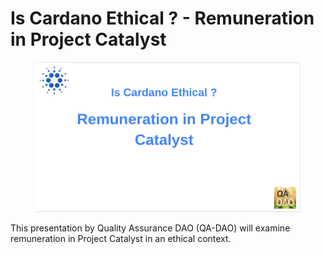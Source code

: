 # Is Cardano Ethical ? - Remuneration in Project Catalyst

<figure><img src="../.gitbook/assets/Ethic-01.png" alt=""><figcaption></figcaption></figure>

This presentation by Quality Assurance DAO (QA-DAO) will examine remuneration in Project Catalyst in an ethical context.
